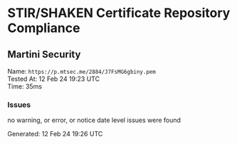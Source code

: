 # STIR/SHAKEN Certificate Repository Compliance

## Martini Security

Name: `https://p.mtsec.me/2884/J7FsMG6gbiny.pem`\
Tested At: 12 Feb 24 19:23 UTC\
Time: 35ms

### Issues

no warning, or error, or notice date level issues were found

Generated: 12 Feb 24 19:26 UTC